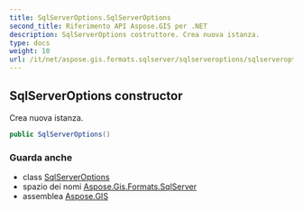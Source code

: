 ```yaml
---
title: SqlServerOptions.SqlServerOptions
second_title: Riferimento API Aspose.GIS per .NET
description: SqlServerOptions costruttore. Crea nuova istanza.
type: docs
weight: 10
url: /it/net/aspose.gis.formats.sqlserver/sqlserveroptions/sqlserveroptions/
---
```

## SqlServerOptions constructor

Crea nuova istanza.

```csharp
public SqlServerOptions()
```

### Guarda anche

* class [SqlServerOptions](../)
* spazio dei nomi [Aspose.Gis.Formats.SqlServer](../../sqlserveroptions/)
* assemblea [Aspose.GIS](../../../)


